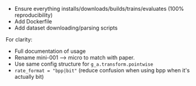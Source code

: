 - Ensure everything installs/downloads/builds/trains/evaluates (100% reproducibility)
- Add Dockerfile
- Add dataset downloading/parsing scripts

For clarity:

- Full documentation of usage
- Rename mini-001 --> micro to match with paper.
- Use same config structure for `g_a.transform.pointwise`
- `rate_format = "bpp|bit"` (reduce confusion when using bpp when it's actually bit)
